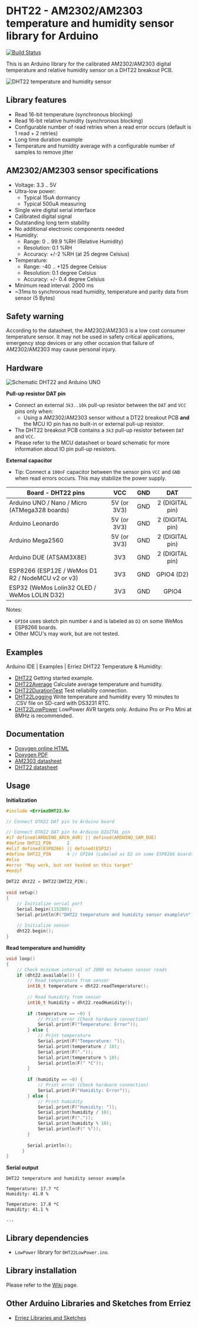 # DHT22 - AM2302/AM2303 temperature and humidity sensor library for Arduino
[![Build Status](https://travis-ci.org/Erriez/ErriezDHT22.svg?branch=master)](https://travis-ci.org/Erriez/ErriezDHT22)

This is an Arduino library for the calibrated AM2302/AM2303 digital temperature and relative humidity sensor on a DHT22 breakout PCB.

![DHT22 temperature and humidity sensor](https://raw.githubusercontent.com/Erriez/ErriezDHT22/master/extras/AM2302_DHT22_sensor.png)


## Library features

- Read 16-bit temperature (synchronous blocking)
- Read 16-bit relative humidity (synchronous blocking)
- Configurable number of read retries when a read error occurs (default is 1 read + 2 retries)
- Long time duration example
- Temperature and humidity average with a configurable number of samples to remove jitter


## AM2302/AM2303 sensor specifications

- Voltage: 3.3 .. 5V
- Ultra-low power:
  - Typical 15uA dormancy
  - Typical 500uA measuring
- Single wire digital serial interface
- Calibrated digital signal
- Outstanding long term stability
- No additional electronic components needed
- Humidity:
  - Range: 0 .. 99.9 %RH (Relative Humidity)
  - Resolution:  0.1 %RH
  - Accuracy: +/-2 %RH (at 25 degree Celsius)
- Temperature:
  - Range: -40 .. +125 degree Celsius
  - Resolution: 0.1 degree Celsius
  - Accuracy: +/- 0.4 degree Celsius
- Minimum read interval: 2000 ms
- ~31ms to synchronous read humidity, temperature and parity data from sensor (5 Bytes)


## Safety warning

According to the datasheet, the AM2302/AM2303 is a low cost consumer temperature sensor. It may not
be used in safety critical applications, emergency stop devices or any other occasion that failure
of AM2302/AM2303 may cause personal injury.


## Hardware

![Schematic DHT22 and Arduino UNO](https://raw.githubusercontent.com/Erriez/ErriezDHT22/master/extras/DHT22_Arduino_UNO.png)

**Pull-up resistor DAT pin**

* Connect an external ```3k3..10k``` pull-up resistor between the ```DAT``` and ```VCC``` pins only when:
  * Using a AM2302/AM2303 sensor without a DT22 breakout PCB **and** the MCU IO pin has no built-in or external pull-up resistor.
* The DHT22 breakout PCB contains a ```3k3``` pull-up resistor between ```DAT``` and ```VCC```.
* Please refer to the MCU datasheet or board schematic for more information about IO pin pull-up resistors.

**External capacitor**

* Tip: Connect a ```100nF``` capacitor between the sensor pins ```VCC``` and ```GND``` when read errors occurs. This may stabilize the power supply.

| Board - DHT22 pins                                |     VCC     | GND  |       DAT       |
| ------------------------------------------------- | :---------: | :--: | :-------------: |
| Arduino UNO / Nano / Micro (ATMega328 boards)     | 5V (or 3V3) | GND  | 2 (DIGITAL pin) |
| Arduino Leonardo                                  | 5V (or 3V3) | GND  | 2 (DIGITAL pin) |
| Arduino Mega2560                                  | 5V (or 3V3) | GND  | 2 (DIGITAL pin) |
| Arduino DUE (ATSAM3X8E)                           |     3V3     | GND  | 2 (DIGITAL pin) |
| ESP8266 (ESP12E / WeMos D1 R2 / NodeMCU v2 or v3) |     3V3     | GND  |   GPIO4 (D2)    |
| ESP32 (WeMos Lolin32 OLED / WeMos LOLIN D32)      |     3V3     | GND  |      GPIO4      |

Notes: 

* ```GPIO4``` uses sketch pin number ```4``` and is labeled as ```D2``` on some WeMos ESP8266 boards.
* Other MCU's may work, but are not tested.


## Examples

Arduino IDE | Examples | Erriez DHT22 Temperature & Humidity:

* [DHT22](https://github.com/Erriez/ErriezDHT22/blob/master/examples/DHT22/DHT22.ino) Getting started example.
* [DHT22Average](https://github.com/Erriez/ErriezDHT22/blob/master/examples/DHT22Average/DHT22Average.ino) Calculate average temperature and humidity.
* [DHT22DurationTest](https://github.com/Erriez/ErriezDHT22/blob/master/examples/DHT22DurationTest/DHT22DurationTest.ino) Test reliability connection.
* [DHT22Logging](https://github.com/Erriez/ErriezDHT22/blob/master/examples/DHT22Logging/DHT22Logging.ino) Write temperature and humidity every 10 minutes to .CSV file on SD-card with DS3231 RTC.
* [DHT22LowPower](https://github.com/Erriez/ErriezDHT22/blob/master/examples/DHT22LowPower/DHT22LowPower.ino) LowPower AVR targets only. Arduino Pro or Pro Mini at 8MHz is recommended.


## Documentation

* [Doxygen online HTML](https://erriez.github.io/ErriezDHT22)
* [Doxygen PDF](https://raw.githubusercontent.com/Erriez/ErriezDHT22/master/ErriezDHT22.pdf)
* [AM2303 datasheet](https://raw.githubusercontent.com/Erriez/ErriezDHT22/master/extras/AM2303_datasheet.pdf)
* [DHT22 datasheet](https://www.google.com/search?q=DHT22+datasheet)


## Usage

**Initialization**

```c++
#include <ErriezDHT22.h>

// Connect DTH22 DAT pin to Arduino board

// Connect DTH22 DAT pin to Arduino DIGITAL pin
#if defined(ARDUINO_ARCH_AVR) || defined(ARDUINO_SAM_DUE)
#define DHT22_PIN      2
#elif defined(ESP8266) || defined(ESP32)
#define DHT22_PIN      4 // GPIO4 (Labeled as D2 on some ESP8266 boards)
#else
#error "May work, but not tested on this target"
#endif
  
DHT22 dht22 = DHT22(DHT22_PIN);
  
void setup()
{
    // Initialize serial port
    Serial.begin(115200);
    Serial.println(F("DHT22 temperature and humidity sensor example\n"));
    
    // Initialize sensor
    dht22.begin();
}
```


**Read temperature and humidity**

```c++
void loop()
{
    // Check minimum interval of 2000 ms between sensor reads
    if (dht22.available()) {
        // Read temperature from sensor
        int16_t temperature = dht22.readTemperature();
  
        // Read humidity from sensor
        int16_t humidity = dht22.readHumidity();
  
        if (temperature == ~0) {
            // Print error (Check hardware connection)
            Serial.print(F("Temperature: Error"));
        } else {
            // Print temperature
            Serial.print(F("Temperature: "));
            Serial.print(temperature / 10);
            Serial.print(F("."));
            Serial.print(temperature % 10);
            Serial.println(F(" *C"));
        }
  
        if (humidity == ~0) {
            // Print error (Check hardware connection)
            Serial.print(F("Humidity: Error"));
        } else {
            // Print humidity
            Serial.print(F("Humidity: "));
            Serial.print(humidity / 10);
            Serial.print(F("."));
            Serial.print(humidity % 10);
            Serial.println(F(" %"));
        }
        
        Serial.println();
      }
}
```


**Serial output**

```
DHT22 temperature and humidity sensor example
  
Temperature: 17.7 *C
Humidity: 41.0 %
  
Temperature: 17.8 *C
Humidity: 41.1 %
  
...
```


## Library dependencies

* ```LowPower``` library for ```DHT22LowPower.ino```.


## Library installation

Please refer to the [Wiki](https://github.com/Erriez/ErriezArduinoLibrariesAndSketches/wiki) page.


## Other Arduino Libraries and Sketches from Erriez

* [Erriez Libraries and Sketches](https://github.com/Erriez/ErriezArduinoLibrariesAndSketches)
